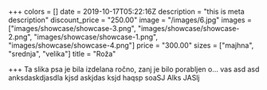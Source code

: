 +++
colors = []
date = 2019-10-17T05:22:16Z
description = "this is meta description"
discount_price = "250.00"
image = "/images/6.jpg"
images = ["images/showcase/showcase-3.png", "images/showcase/showcase-2.png", "images/showcase/showcase-1.png", "images/showcase/showcase-4.png"]
price = "300.00"
sizes = ["majhna", "srednja", "velika"]
title = "Roža"

+++
Ta slika psa je bila izdelana ročno, zanj je bilo porabljen o... vas  asd asd anksdaskdjasdla kjsd askjdas ksjd haqsp soaSJ Alks JASlj